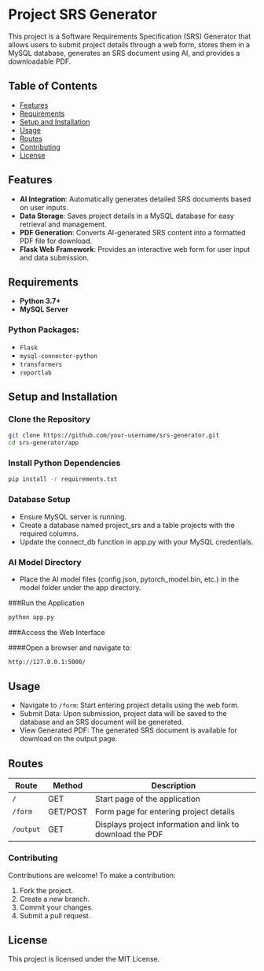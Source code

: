 # Project SRS Generator
This project is a Software Requirements Specification (SRS) Generator that allows users to submit project details through a web form, stores them in a MySQL database, generates an SRS document using AI, and provides a downloadable PDF.

## Table of Contents
- [Features](#features)
- [Requirements](#requirements)
- [Setup and Installation](#setup-and-installation)
- [Usage](#usage)
- [Routes](#routes)
- [Contributing](#contributing)
- [License](#license)

## Features
- **AI Integration**: Automatically generates detailed SRS documents based on user inputs.
- **Data Storage**: Saves project details in a MySQL database for easy retrieval and management.
- **PDF Generation**: Converts AI-generated SRS content into a formatted PDF file for download.
- **Flask Web Framework**: Provides an interactive web form for user input and data submission.

## Requirements
- **Python 3.7+**
- **MySQL Server**

### Python Packages:
- `Flask`
- `mysql-connector-python`
- `transformers`
- `reportlab`

## Setup and Installation

### Clone the Repository
```bash
git clone https://github.com/your-username/srs-generator.git
cd srs-generator/app
```
### Install Python Dependencies
```bash
pip install -r requirements.txt
```

### Database Setup
- Ensure MySQL server is running.
- Create a database named project_srs and a table projects with the required columns.
- Update the connect_db function in app.py with your MySQL credentials.

### AI Model Directory
- Place the AI model files (config.json, pytorch_model.bin, etc.) in the model folder under the app directory.

###Run the Application

```bash
python app.py
```

###Access the Web Interface

####Open a browser and navigate to:

```bash
http://127.0.0.1:5000/
```

## Usage
- Navigate to `/form`: Start entering project details using the web form.
- Submit Data: Upon submission, project data will be saved to the database and an SRS document will be generated.
- View Generated PDF: The generated SRS document is available for download on the output page.

## Routes

| Route    | Method     | Description                                       |
|----------|------------|---------------------------------------------------|
| `/`      | GET        | Start page of the application                     |
| `/form`  | GET/POST   | Form page for entering project details            |
| `/output`| GET        | Displays project information and link to download the PDF |

### Contributing
Contributions are welcome! To make a contribution:

1. Fork the project.
2. Create a new branch.
3. Commit your changes.
4. Submit a pull request.

## License
This project is licensed under the MIT License.
